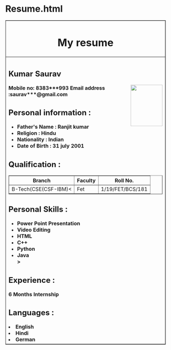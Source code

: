 # Resume.html
<html>
<head>
<title>
My Resume
</title>
</head>
<body>
<table border = "1" align = "center" width = "60%">
<tr>
<th>
<h1>My resume</h2>
</th>
</tr>
<tr>
<th align = "left">
<h2>
Kumar Saurav
</h2>
<img src = "myphoto2.jpg" align = "right" height = "130" width = "100"/>
Mobile no: 8383***993
Email address :saurav***@gmail.com
<h2> Personal information : </h2>
<ul>
<li> Father's Name : Ranjit kumar</li>
<li> Religion : Hindu </li>
<li> Nationality : Indian </li>
<li> Date of Birth : 31 july 2001</li>
</ul>
<h2> Qualification : </h2>
<table border = "1"><tr><th>Branch</th><th>
Faculty
</th>
<th>Roll No.</th>
<tr>
<td>B-Tech(CSE(CSF-IBM)<</td>
<td>Fet</td>
<td> 1/19/FET/BCS/181</td>
</tr>
</table>
<h2>Personal Skills : </h2>
<ul>
<li> Power Point Presentation </li>
<li> Video Editing </li>
<li> HTML </li>
<li> C++ </li>
<li> Python</li>
<li> Java </li>>
</ul>
<h2> Experience : </h2>
6 Months Internship
<h2> Languages : </h2
<ul>
<li> English </li>
<li> Hindi </li>
<li> German </li>
</ul>
</table>
</body>
</html>
